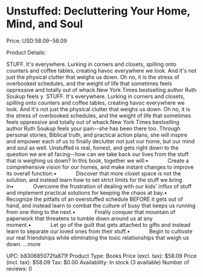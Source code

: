# Unstuffed: Decluttering Your Home, Mind, and Soul

Price: USD:$58.09-$58.09

Product Details:

STUFF. It's everywhere. Lurking in corners and closets, spilling onto counters and coffee tables, creating havoc everywhere we look. And it's not just the physical clutter that weighs us down. Oh no, it is the stress of overbooked schedules, and the weight of life that sometimes feels oppressive and totally out of whack.New York Times bestselling author Ruth Soukup feels y  STUFF. It's everywhere. Lurking in corners and closets, spilling onto counters and coffee tables, creating havoc everywhere we look. And it's not just the physical clutter that weighs us down. Oh no, it is the stress of overbooked schedules, and the weight of life that sometimes feels oppressive and totally out of whack.New York Times bestselling author Ruth Soukup feels your pain--she has been there too. Through personal stories, Biblical truth, and practical action plans, she will inspire and empower each of us to finally declutter not just our home, but our mind and soul as well. Unstuffed is real, honest, and gets right down to the question we are all facing--how can we take back our lives from the stuff that is weighing us down? In this book, together we will:•             Create a comprehensive vision for our homes, and make instant changes to improve its overall function.•             Discover that more closet space is not the solution, and instead learn how to set strict limits for the stuff we bring in•             Overcome the frustration of dealing with our kids' influx of stuff and implement practical solutions for keeping the chaos at bay.•             Recognize the pitfalls of an overstuffed schedule BEFORE it gets out of hand, and instead learn to combat the culture of busy that keeps us running from one thing to the next.•             Finally conquer that mountain of paperwork that threatens to tumble down around us at any moment.•             Let go of the guilt that gets attached to gifts and instead learn to separate our loved ones from their stuff.•             Begin to cultivate our real friendships while eliminating the toxic relationships that weigh us down. ...more

UPC: b830685072fa871f
Product Type: Books
Price (excl. tax): $58.09
Price (incl. tax): $58.09
Tax: $0.00
Availability: In stock (3 available)
Number of reviews: 0